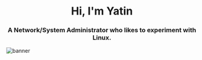 <h1 align="center">Hi, I'm Yatin</h1>
<h3 align="center">A Network/System Administrator who likes to experiment with Linux.</h3>

<img src='https://i.imgur.com/uhlI3oQ.png' alt="banner"></img>